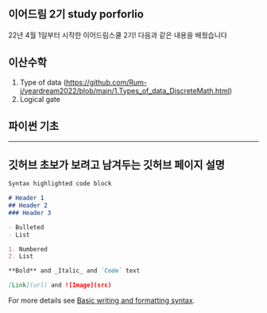 ## 이어드림 2기 study porforlio

22년 4월 1일부터 시작한 이어드림스쿨 2기!
다음과 같은 내용을 배웠습니다


## 이산수학

1. Type of data (https://github.com/Rum-j/yeardream2022/blob/main/1.Types_of_data_DiscreteMath.html)
2. Logical gate

## 파이썬 기초

----------------------------------------------   
깃허브 초보가 보려고 남겨두는 깃허브 페이지 설명
----------------------------------------------   

```markdown
Syntax highlighted code block

# Header 1
## Header 2
### Header 3

- Bulleted
- List

1. Numbered
2. List

**Bold** and _Italic_ and `Code` text

[Link](url) and ![Image](src)
```

For more details see [Basic writing and formatting syntax](https://docs.github.com/en/github/writing-on-github/getting-started-with-writing-and-formatting-on-github/basic-writing-and-formatting-syntax).

